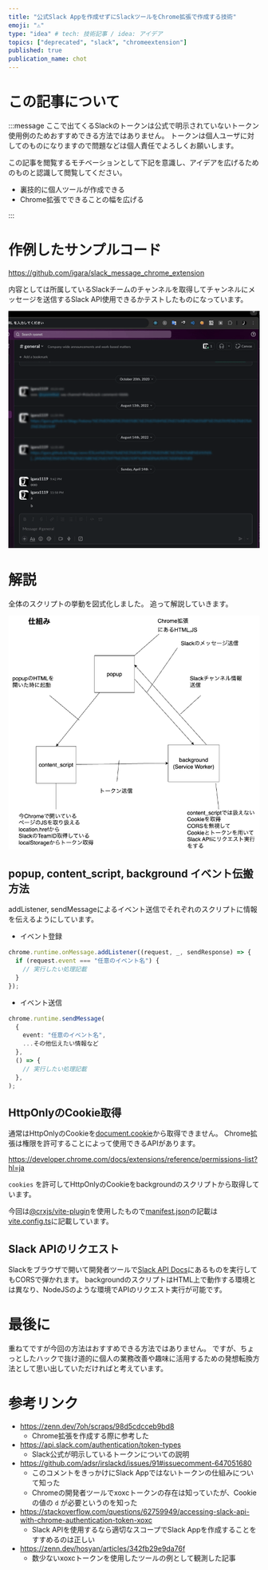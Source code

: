 ```yaml
---
title: "公式Slack Appを作成せずにSlackツールをChrome拡張で作成する技術"
emoji: "⚠️"
type: "idea" # tech: 技術記事 / idea: アイデア
topics: ["deprecated", "slack", "chromeextension"]
published: true
publication_name: chot
---
```


# この記事について

:::message
ここで出てくるSlackのトークンは公式で明示されていないトークン使用例のためおすすめできる方法ではありません。
トークンは個人ユーザに対してのものになりますので問題などは個人責任でよろしくお願いします。

この記事を閲覧するモチベーションとして下記を意識し、アイデアを広げるためのものと認識して閲覧してください。

- 裏技的に個人ツールが作成できる
- Chrome拡張でできることの幅を広げる

:::

# 作例したサンプルコード

https://github.com/igara/slack_message_chrome_extension

内容としては所属しているSlackチームのチャンネルを取得してチャンネルにメッセージを送信するSlack API使用できるかテストしたものになっています。

![chrome_extension](/images/deprecated_slack_chrome_extension/chrome_extension.gif)

# 解説

全体のスクリプトの挙動を図式化しました。
追って解説していきます。

![chrome_extension_architecture](/images/deprecated_slack_chrome_extension/chrome_extension_architecture.drawio.png)

## popup, content_script, background イベント伝搬方法

addListener, sendMessageによるイベント送信でそれぞれのスクリプトに情報を伝えるようにしています。

- イベント登録

```typescript
chrome.runtime.onMessage.addListener((request, _, sendResponse) => {
  if (request.event === "任意のイベント名") {
    // 実行したい処理記載
  }
});
```

- イベント送信

```typescript
chrome.runtime.sendMessage(
  {
    event: "任意のイベント名",
    ...その他伝えたい情報など
  },
  () => {
    // 実行したい処理記載
  },
);
```

## HttpOnlyのCookie取得

通常はHttpOnlyのCookieを[document.cookie](https://developer.mozilla.org/ja/docs/Web/API/Document/cookie)から取得できません。
Chrome拡張は権限を許可することによって使用できるAPIがあります。

https://developer.chrome.com/docs/extensions/reference/permissions-list?hl=ja


`cookies` を許可してHttpOnlyのCookieをbackgroundのスクリプトから取得しています。

今回は[@crxjs/vite-plugin](https://crxjs.dev/vite-plugin)を使用したもので[manifest.json](https://developer.chrome.com/docs/extensions/reference/manifest?hl=ja)の記載は[vite.config.ts](https://github.com/igara/slack_message_chrome_extension/blob/main/vite.config.ts)に記載しています。

## Slack APIのリクエスト

Slackをブラウザで開いて開発者ツールで[Slack API Docs](https://api.slack.com/methods)にあるものを実行してもCORSで弾かれます。
backgroundのスクリプトはHTML上で動作する環境とは異なり、NodeJSのような環境でAPIのリクエスト実行が可能です。

# 最後に

重ねてですが今回の方法はおすすめできる方法ではありません。
ですが、ちょっとしたハックで抜け道的に個人の業務改善や趣味に活用するための発想転換方法として思い出していただければと考えています。

# 参考リンク

- https://zenn.dev/7oh/scraps/98d5cdcceb9bd8
  - Chrome拡張を作成する際に参考した
- https://api.slack.com/authentication/token-types
  - Slack公式が明示しているトークンについての説明
- https://github.com/adsr/irslackd/issues/91#issuecomment-647051680
  - このコメントをきっかけにSlack Appではないトークンの仕組みについて知った
  - Chromeの開発者ツールでxoxcトークンの存在は知っていたが、Cookieの値の `d` が必要というのを知った
- https://stackoverflow.com/questions/62759949/accessing-slack-api-with-chrome-authentication-token-xoxc
  - Slack APIを使用するなら適切なスコープでSlack Appを作成することをすすめるのは正しい
- https://zenn.dev/hosyan/articles/342fb29e9da76f
  - 数少ないxoxcトークンを使用したツールの例として観測した記事
